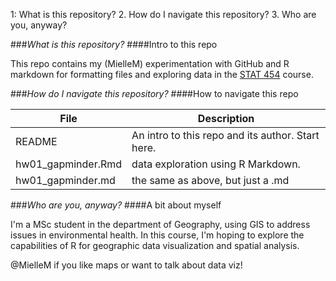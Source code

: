 1: What is this repository?
2. How do I navigate this repository?
3. Who are you, anyway? 

###*What is this repository?*
####Intro to this repo

This repo contains my (MielleM) experimentation with GitHub and R markdown for formatting files and exploring data in the [STAT 454](http://stat545.com) course.



###*How do I navigate this repository?*
####How to navigate this repo

File | Description  
------------|------------ 
README | An intro to this repo and its author. Start here.
hw01_gapminder.Rmd | data exploration using R Markdown.
hw01_gapminder.md | the same as above, but just a .md




###*Who are you, anyway?*
####A bit about myself

I'm a MSc student in the department of Geography, using GIS to address issues in environmental health. 
In this course, I'm hoping to explore the capabilities of R for geographic data visualization and spatial analysis. 


@MielleM if you like maps or want to talk about data viz!

